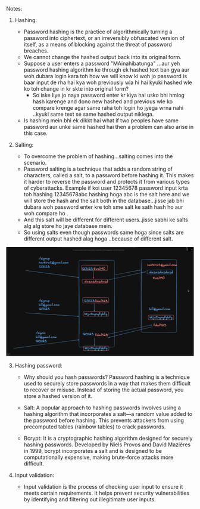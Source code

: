Notes:

1. Hashing:
    - Password hashing is the practice of algorithmically turning a password into ciphertext, or an irreversibly obfuscated version of itself, as a means of blocking against the threat of password breaches.
    - We cannot change the hashed output back into its original form.
    - Suppose a user enters a password "MAinahibatunga" ...aur yeh password hashing algorithm ke through ek hashed text ban gya aur woh dubara login kara toh how we will know ki woh jo password is baar input de rha hai kya woh previously wla hi hai kyuki hashed wle ko toh change in kr skte into original form?
        - So iske liye jo naya password enter kr kiya hai usko bhi hmlog hash karenge and dono new hashed and previous wle ko compare krenge agar same raha toh login ho jyega wrna nahi ..kyuki same text se same hashed output niklega.
    - Is hashing mein bhi ek dikkt hai what if two peoples have same password aur unke same hashed hai then a problem can also arise in this case.


2. Salting:
    - To overcome the problem of hashing...salting comes into the scenario.
    - Password salting is a technique that adds a random string of characters, called a salt, to a password before hashing it. This makes it harder to reverse the password and protects it from various types of cyberattacks. Example if koi user 12345678 password input krta toh hashing 12345678abc hashing hoga abc is the salt here and we will store the hash and the salt both in the database...jisse jab bhi dubara woh password enter kre toh sme salt ke sath hash ho aur woh compare ho .
    - And this salt will be different for different users..jisse sabhi ke salts alg alg store ho jaye database mein.
    - So using salts even though passwords same hoga since salts are different output hashed alag hoga ..because of different salt.



![Alt text](./ss.png)




3. Hashing password:
    - Why should you hash passwords?
        Password hashing is a technique used to securely store passwords in a way that makes them difficult to recover or misuse. Instead of storing the actual password, you store a hashed version of it. 

    - Salt:
        A popular approach to hashing passwords involves using a hashing algorithm that incorporates a salt—a random value added to the password before hashing. This prevents attackers from using precomputed tables (rainbow tables) to crack passwords.
    
    - Bcrypt:
        It is a cryptographic hashing algorithm designed for securely hashing passwords. Developed by Niels Provos and David Mazières in 1999, bcrypt incorporates a salt and is designed to be computationally expensive, making brute-force attacks more difficult.

4. Input validation: 
    - Input validation is the process of checking user input to ensure it meets certain requirements. It helps prevent security vulnerabilities by identifying and filtering out illegitimate user inputs. 